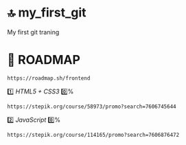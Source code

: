 # :top: my_first_git

My first git traning

# :rocket: ROADMAP

```
https://roadmap.sh/frontend
```

:one: *HTML5 + CSS3* :zero:%
```
https://stepik.org/course/58973/promo?search=7606745644
```

:two: *JavaScript* :zero:%
```
https://stepik.org/course/114165/promo?search=7606876472
```